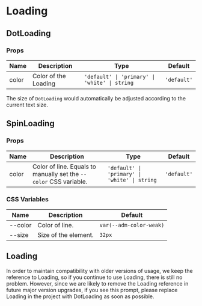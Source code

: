 # Loading

## DotLoading

<code src="../dot-loading/demos/demo1.tsx"></code>

### Props

| Name  | Description          | Type                                          | Default     |
| ----- | -------------------- | --------------------------------------------- | ----------- |
| color | Color of the Loading | `'default' \| 'primary' \| 'white' \| string` | `'default'` |

The size of `DotLoading` would automatically be adjusted according to the current text size.

## SpinLoading

<code src="../spin-loading/demos/demo1.tsx"></code>

### Props

| Name  | Description                                                       | Type                                          | Default     |
| ----- | ----------------------------------------------------------------- | --------------------------------------------- | ----------- |
| color | Color of line. Equals to manually set the `--color` CSS variable. | `'default' \| 'primary' \| 'white' \| string` | `'default'` |

### CSS Variables

| Name    | Description          | Default                 |
| ------- | -------------------- | ----------------------- |
| --color | Color of line.       | `var(--adm-color-weak)` |
| --size  | Size of the element. | `32px`                  |

## Loading

In order to maintain compatibility with older versions of usage, we keep the reference to Loading, so if you continue to use Loading, there is still no problem. However, since we are likely to remove the Loading reference in future major version upgrades, if you see this prompt, please replace Loading in the project with DotLoading as soon as possible.
